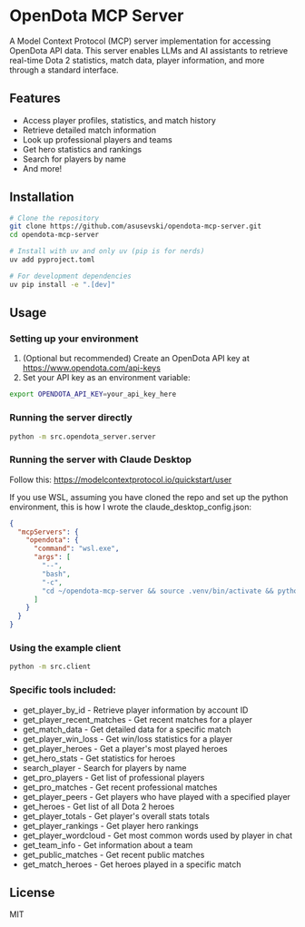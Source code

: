 # OpenDota MCP Server

A Model Context Protocol (MCP) server implementation for accessing OpenDota API data. This server enables LLMs and AI assistants to retrieve real-time Dota 2 statistics, match data, player information, and more through a standard interface.

## Features

- Access player profiles, statistics, and match history
- Retrieve detailed match information 
- Look up professional players and teams
- Get hero statistics and rankings
- Search for players by name
- And more!


## Installation

```bash
# Clone the repository
git clone https://github.com/asusevski/opendota-mcp-server.git
cd opendota-mcp-server

# Install with uv and only uv (pip is for nerds)
uv add pyproject.toml

# For development dependencies
uv pip install -e ".[dev]"
```

## Usage

### Setting up your environment

1. (Optional but recommended) Create an OpenDota API key at https://www.opendota.com/api-keys
2. Set your API key as an environment variable:

```bash
export OPENDOTA_API_KEY=your_api_key_here
```

### Running the server directly

```bash
python -m src.opendota_server.server
```

### Running the server with Claude Desktop

Follow this: https://modelcontextprotocol.io/quickstart/user

If you use WSL, assuming you have cloned the repo and set up the python environment, this is how I wrote the claude_desktop_config.json:

```json
{
  "mcpServers": {
    "opendota": {
      "command": "wsl.exe",
      "args": [
        "--",
        "bash",
        "-c",
        "cd ~/opendota-mcp-server && source .venv/bin/activate && python src/opendota_server/server.py"
      ]
    }
  }
}
```

### Using the example client

```bash
python -m src.client
```

### Specific tools included:
  - get_player_by_id - Retrieve player information by account ID
  - get_player_recent_matches - Get recent matches for a player
  - get_match_data - Get detailed data for a specific match
  - get_player_win_loss - Get win/loss statistics for a player
  - get_player_heroes - Get a player's most played heroes
  - get_hero_stats - Get statistics for heroes
  - search_player - Search for players by name
  - get_pro_players - Get list of professional players
  - get_pro_matches - Get recent professional matches
  - get_player_peers - Get players who have played with a specified player
  - get_heroes - Get list of all Dota 2 heroes
  - get_player_totals - Get player's overall stats totals
  - get_player_rankings - Get player hero rankings
  - get_player_wordcloud - Get most common words used by player in chat
  - get_team_info - Get information about a team
  - get_public_matches - Get recent public matches
  - get_match_heroes - Get heroes played in a specific match

## License

MIT

